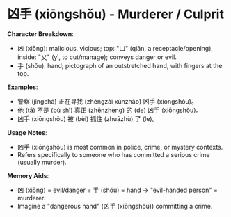 # **凶手 (xiōngshǒu) - Murderer / Culprit**

**Character Breakdown**:  
- 凶 (xiōng): malicious, vicious; top: "凵" (qiǎn, a receptacle/opening), inside: "乂" (yì, to cut/manage); conveys danger or evil.  
- 手 (shǒu): hand; pictograph of an outstretched hand, with fingers at the top.

**Examples**:  
- 警察 (jǐngchá) 正在寻找 (zhèngzài xúnzhǎo) 凶手 (xiōngshǒu)。  
- 他 (tā) 不是 (bù shì) 真正 (zhēnzhèng) 的 (de) 凶手 (xiōngshǒu)。  
- 凶手 (xiōngshǒu) 被 (bèi) 抓住 (zhuāzhù) 了 (le)。

**Usage Notes**:  
- 凶手 (xiōngshǒu) is most common in police, crime, or mystery contexts.  
- Refers specifically to someone who has committed a serious crime (usually murder).

**Memory Aids**:  
- 凶 (xiōng) = evil/danger + 手 (shǒu) = hand → "evil-handed person" = murderer.  
- Imagine a "dangerous hand" (凶手 (xiōngshǒu)) committing a crime.